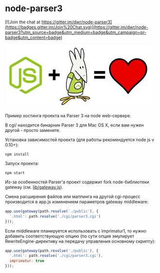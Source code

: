 # node-parser3

[![Join the chat at https://gitter.im/dwr/node-parser3](https://badges.gitter.im/Join%20Chat.svg)](https://gitter.im/dwr/node-parser3?utm_source=badge&utm_medium=badge&utm_campaign=pr-badge&utm_content=badge)

<img src="node-parser3.png" />

Пример хостинга проекта на Parser 3 на node web-сервере.

В cgi/ находится бинарник Parser 3 для Mac OS X, если вам нужен другой - просто замените.

Установка зависимостей проекта (для работы рекомендуется node js v 0.10+):

```
npm install
```

Запуск проекта:

```
npm start
```

Из-за особенностей Parser'а проект содержит fork node-библиотеки gateway (см. [lib/gateway.js](lib/gateway.js)).

Смена расширения файлов или маппинга на другой cgi-процесс производится в app.js изменением параметров gateway middleware:

```js
app.use(gateway(path.resolve('./public'), {
  '.html': path.resolve('./cgi/parser3.cgi')
}));
```

Если middleware планируется использовать с imprimatur1, то нужно добавить соответствующую опцию (по сути опция эмулирует RewriteEngine-директиву на передачу управления основному скрипту):

```js
app.use(gateway(path.resolve('./public'), {
  '.html': path.resolve('./cgi/parser3.cgi'),
  imprimatur: true
}));
```
